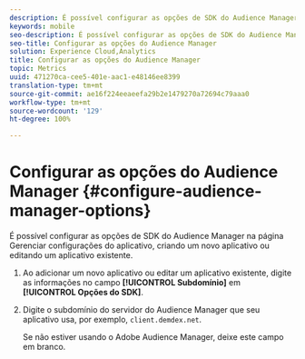 ```yaml
---
description: É possível configurar as opções de SDK do Audience Manager na página Gerenciar configurações do aplicativo, criando um novo aplicativo ou editando um aplicativo existente.
keywords: mobile
seo-description: É possível configurar as opções de SDK do Audience Manager na página Gerenciar configurações do aplicativo, criando um novo aplicativo ou editando um aplicativo existente.
seo-title: Configurar as opções do Audience Manager
solution: Experience Cloud,Analytics
title: Configurar as opções do Audience Manager
topic: Metrics
uuid: 471270ca-cee5-401e-aac1-e48146ee8399
translation-type: tm+mt
source-git-commit: ae16f224eeaeefa29b2e1479270a72694c79aaa0
workflow-type: tm+mt
source-wordcount: '129'
ht-degree: 100%

---
```



# Configurar as opções do Audience Manager {#configure-audience-manager-options}

É possível configurar as opções de SDK do Audience Manager na página Gerenciar configurações do aplicativo, criando um novo aplicativo ou editando um aplicativo existente.

1. Ao adicionar um novo aplicativo ou editar um aplicativo existente, digite as informações no campo **[!UICONTROL Subdomínio]** em **[!UICONTROL Opções do SDK]**.

1. Digite o subdomínio do servidor do Audience Manager que seu aplicativo usa, por exemplo, `client.demdex.net`.

   Se não estiver usando o Adobe Audience Manager, deixe este campo em branco.
